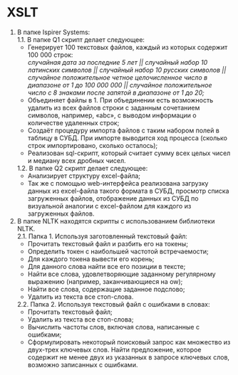 # XSLT
1. В папке Ispirer Systems:  
	1.1. В папке Q1 скрипт делает следующее:  
	<ul>
		<li>Генерирует 100 текстовых файлов, каждый из которых содержит 100 000 строк:
		<br><i>случайная дата за последние 5 лет || случайный набор 10 латинских символов || случайный набор 10 русских символов || случайное положительное четное целочисленное число в диапазоне от 1 до 100 000 000 || случайное положительное число с 8 знаками после запятой в диапазоне от 1 до 20;</i></li>
		<li>Объединяет файлы в 1. При объединении есть возможность удалить из всех файлов строки с заданным сочетанием символов, например, «abc», с выводом информации о количестве удаленных строк;</li>
		<li>Создаёт процедуру импорта файлов с таким набором полей в таблицу в СУБД. При импорте выводится ход процесса (сколько строк импортировано, сколько осталось);</li>
		<li>Реализован sql-скрипт, который считает сумму всех целых чисел и медиану всех дробных чисел.</li>
	</ul>
	1.2. В папке Q2 скрипт делает следующее:  
	<ul>
		<li>Анализирует структуру excel-файла;</li>
		<li>Так же с помощью web-интерфейса реализована загрузку данных из excel-файла такого формата в СУБД, просмотр списка загруженных файлов, отображение данных из СУБД по визуальной аналогии с exсel-файлом для каждого из загруженных файлов.</li>
	</ul>
2. В папке NLTK находятся скрипты с использованием библиотеки NLTK.  
	2.1. Папка 1. Используя заготовленный текстовый файл:  
	<ul>
		<li>Прочитать текстовый файл и разбить его на токены;</li>
		<li>Определить токен с наибольшей частотой встречаемости;</li>
		<li>Для каждого токена вывести его корень;</li>
		<li>Для данного слова найти все его позиции в тексте;</li>
		<li>Найти все слова, удовлетворяющие заданному регулярному выражению (например, заканчивающиеся на ow);</li>
		<li>Найти все слова, содержащие заданное подслово;</li>
		<li>Удалить из текста все стоп-слова.</li>
	</ul>
	2.2. Папка 2. Используя текстовый файл с ошибками в словах:  
	<ul>
		<li>Прочитать текстовый файл;</li>
		<li>Удалить из текста все стоп-слова;</li>
		<li>Вычислить частоты слов, включая слова, написанные с ошибками;</li>
		<li>Сформулировать некоторый поисковый запрос как множество из двух-трех ключевых слов. Найти предложение, которое содержит не менее двух из указанных в запросе ключевых слов, возможно записанных с ошибками.</li>
	</ul>
